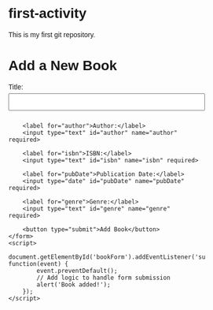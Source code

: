 # first-activity
This is my first git repository.
<!DOCTYPE html>
<html lang="en">
<head>
    <meta charset="UTF-8">
    <meta name="viewport" content="width=device-width, initial-scale=1.0">
    <title>Book Management System</title>
    <style>
        body { font-family: Arial, sans-serif; margin: 20px; }
        form { max-width: 400px; }
        label { display: block; margin: 10px 0 5px; }
        input, select { width: 100%; padding: 8px; margin-bottom: 10px; }
        button { padding: 10px; background-color: #28a745; color: white; border: none; cursor: pointer; }
        button:hover { background-color: #218838; }
    </style>
</head>
<body>
    <h1>Add a New Book</h1>
    <form id="bookForm">
        <label for="title">Title:</label>
        <input type="text" id="title" name="title" required>

        <label for="author">Author:</label>
        <input type="text" id="author" name="author" required>

        <label for="isbn">ISBN:</label>
        <input type="text" id="isbn" name="isbn" required>

        <label for="pubDate">Publication Date:</label>
        <input type="date" id="pubDate" name="pubDate" required>

        <label for="genre">Genre:</label>
        <input type="text" id="genre" name="genre" required>

        <button type="submit">Add Book</button>
    </form>
    <script>
        document.getElementById('bookForm').addEventListener('submit', function(event) {
            event.preventDefault();
            // Add logic to handle form submission
            alert('Book added!');
        });
    </script>
</body>
</html>
